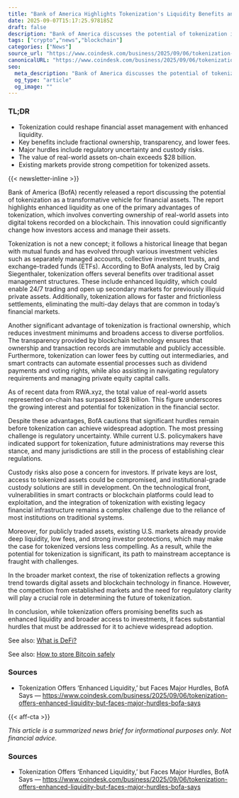 ```yaml
---
title: "Bank of America Highlights Tokenization's Liquidity Benefits and Challenges"
date: 2025-09-07T15:17:25.978185Z
draft: false
description: "Bank of America discusses the potential of tokenization in crypto, emphasizing enhanced liquidity and regulatory hurdles."
tags: ["crypto","news","blockchain"]
categories: ["News"]
source_url: "https://www.coindesk.com/business/2025/09/06/tokenization-offers-enhanced-liquidity-but-faces-major-hurdles-bofa-says"
canonicalURL: "https://www.coindesk.com/business/2025/09/06/tokenization-offers-enhanced-liquidity-but-faces-major-hurdles-bofa-says"
seo:
  meta_description: "Bank of America discusses the potential of tokenization in crypto, emphasizing enhanced liquidity and regulatory hurdles."
  og_type: "article"
  og_image: ""
---
```


### TL;DR
- Tokenization could reshape financial asset management with enhanced liquidity.
- Key benefits include fractional ownership, transparency, and lower fees.
- Major hurdles include regulatory uncertainty and custody risks.
- The value of real-world assets on-chain exceeds $28 billion.
- Existing markets provide strong competition for tokenized assets.

{{< newsletter-inline >}}

Bank of America (BofA) recently released a report discussing the potential of tokenization as a transformative vehicle for financial assets. The report highlights enhanced liquidity as one of the primary advantages of tokenization, which involves converting ownership of real-world assets into digital tokens recorded on a blockchain. This innovation could significantly change how investors access and manage their assets.

Tokenization is not a new concept; it follows a historical lineage that began with mutual funds and has evolved through various investment vehicles such as separately managed accounts, collective investment trusts, and exchange-traded funds (ETFs). According to BofA analysts, led by Craig Siegenthaler, tokenization offers several benefits over traditional asset management structures. These include enhanced liquidity, which could enable 24/7 trading and open up secondary markets for previously illiquid private assets. Additionally, tokenization allows for faster and frictionless settlements, eliminating the multi-day delays that are common in today’s financial markets.

Another significant advantage of tokenization is fractional ownership, which reduces investment minimums and broadens access to diverse portfolios. The transparency provided by blockchain technology ensures that ownership and transaction records are immutable and publicly accessible. Furthermore, tokenization can lower fees by cutting out intermediaries, and smart contracts can automate essential processes such as dividend payments and voting rights, while also assisting in navigating regulatory requirements and managing private equity capital calls.

As of recent data from RWA.xyz, the total value of real-world assets represented on-chain has surpassed $28 billion. This figure underscores the growing interest and potential for tokenization in the financial sector.

Despite these advantages, BofA cautions that significant hurdles remain before tokenization can achieve widespread adoption. The most pressing challenge is regulatory uncertainty. While current U.S. policymakers have indicated support for tokenization, future administrations may reverse this stance, and many jurisdictions are still in the process of establishing clear regulations.

Custody risks also pose a concern for investors. If private keys are lost, access to tokenized assets could be compromised, and institutional-grade custody solutions are still in development. On the technological front, vulnerabilities in smart contracts or blockchain platforms could lead to exploitation, and the integration of tokenization with existing legacy financial infrastructure remains a complex challenge due to the reliance of most institutions on traditional systems.

Moreover, for publicly traded assets, existing U.S. markets already provide deep liquidity, low fees, and strong investor protections, which may make the case for tokenized versions less compelling. As a result, while the potential for tokenization is significant, its path to mainstream acceptance is fraught with challenges.

In the broader market context, the rise of tokenization reflects a growing trend towards digital assets and blockchain technology in finance. However, the competition from established markets and the need for regulatory clarity will play a crucial role in determining the future of tokenization.

In conclusion, while tokenization offers promising benefits such as enhanced liquidity and broader access to investments, it faces substantial hurdles that must be addressed for it to achieve widespread adoption.

See also: [What is DeFi?](/pages/what-is-defi/)

See also: [How to store Bitcoin safely](/pages/how-to-store-bitcoin-safely/)

### Sources
- Tokenization Offers ‘Enhanced Liquidity,’ but Faces Major Hurdles, BofA Says — https://www.coindesk.com/business/2025/09/06/tokenization-offers-enhanced-liquidity-but-faces-major-hurdles-bofa-says

{{< aff-cta >}}

_This article is a summarized news brief for informational purposes only. Not financial advice._

### Sources
- Tokenization Offers ‘Enhanced Liquidity,’ but Faces Major Hurdles, BofA Says — https://www.coindesk.com/business/2025/09/06/tokenization-offers-enhanced-liquidity-but-faces-major-hurdles-bofa-says

